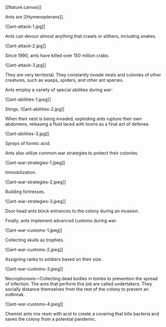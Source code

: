 [[Nature.canvas]]

Ants are [[Hymenopterans]].

![[ant-attack-1.jpg]]

Ants can devour almost anything that crawls or slithers, including snakes.

![[ant-attack-2.jpg]]

Since 1990, ants have killed over 150 million crabs.

![[ant-attack-3.jpg]]

They are very territorial. They constantly invade nests and colonies of other creatures, such as wasps, spiders, and other ant species.

Ants employ a variety of special abilities during war:

![[ant-abilities-1.jpeg]]

Stings.
![[ant-abilities-2.jpg]]


When their nest is being invaded, exploding ants rupture their own abdomens, releasing a fluid laced with toxins as a final act of defense.

![[ant-abilities-3.jpg]]

Sprays of formic acid.

Ants also utilize common war strategies to protect their colonies:

![[ant-war-strategies-1.jpeg]]

Immobilization.

![[ant-war-strategies-2.jpeg]]

Building fortresses.

![[ant-war-strategies-3.jpeg]]

Door head ants block entrances to the colony during an invasion.

Finally, ants implement advanced customs during war:

![[ant-war-customs-1.jpeg]]

Collecting skulls as trophies.

![[ant-war-customs-2.jpeg]]

Assigning ranks to soldiers based on their size.

![[ant-war-customs-3.jpeg]]

Necrophoresis—Collecting dead bodies in tombs to prevention the spread of infection. The ants that perform this job are called undertakers. They socially distance themselves from the rest of the colony to prevent an outbreak.

![[ant-war-customs-4.jpeg]]

Chemist ants mix resin with acid to create a covering that kills bacteria and saves the colony from a potential pandemic.
